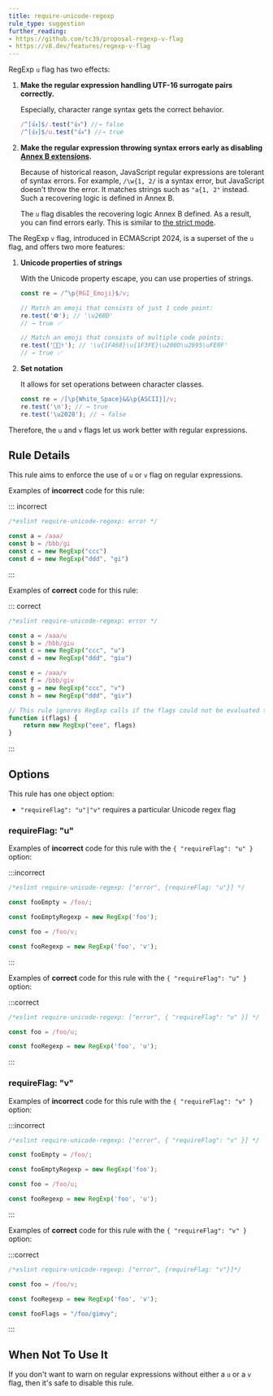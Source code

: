 ```yaml
---
title: require-unicode-regexp
rule_type: suggestion
further_reading:
- https://github.com/tc39/proposal-regexp-v-flag
- https://v8.dev/features/regexp-v-flag
---
```



RegExp `u` flag has two effects:

1. **Make the regular expression handling UTF-16 surrogate pairs correctly.**

    Especially, character range syntax gets the correct behavior.

    ```js
    /^[👍]$/.test("👍") //→ false
    /^[👍]$/u.test("👍") //→ true
    ```

2. **Make the regular expression throwing syntax errors early as disabling [Annex B extensions](https://www.ecma-international.org/ecma-262/6.0/#sec-regular-expressions-patterns).**

    Because of historical reason, JavaScript regular expressions are tolerant of syntax errors. For example, `/\w{1, 2/` is a syntax error, but JavaScript doesn't throw the error. It matches strings such as `"a{1, 2"` instead. Such a recovering logic is defined in Annex B.

    The `u` flag disables the recovering logic Annex B defined. As a result, you can find errors early. This is similar to [the strict mode](https://developer.mozilla.org/en-US/docs/Web/JavaScript/Reference/Strict_mode).

The RegExp `v` flag, introduced in ECMAScript 2024, is a superset of the `u` flag, and offers two more features:

1. **Unicode properties of strings**

    With the Unicode property escape, you can use properties of strings.

    ```js
    const re = /^\p{RGI_Emoji}$/v;

    // Match an emoji that consists of just 1 code point:
    re.test('⚽'); // '\u26BD'
    // → true ✅

    // Match an emoji that consists of multiple code points:
    re.test('👨🏾‍⚕️'); // '\u{1F468}\u{1F3FE}\u200D\u2695\uFE0F'
    // → true ✅
    ```

2. **Set notation**

    It allows for set operations between character classes.

    ```js
    const re = /[\p{White_Space}&&\p{ASCII}]/v;
    re.test('\n'); // → true
    re.test('\u2028'); // → false
    ```

Therefore, the `u` and `v` flags let us work better with regular expressions.

## Rule Details

This rule aims to enforce the use of `u` or `v` flag on regular expressions.

Examples of **incorrect** code for this rule:

::: incorrect

```js
/*eslint require-unicode-regexp: error */

const a = /aaa/
const b = /bbb/gi
const c = new RegExp("ccc")
const d = new RegExp("ddd", "gi")
```

:::

Examples of **correct** code for this rule:

::: correct

```js
/*eslint require-unicode-regexp: error */

const a = /aaa/u
const b = /bbb/giu
const c = new RegExp("ccc", "u")
const d = new RegExp("ddd", "giu")

const e = /aaa/v
const f = /bbb/giv
const g = new RegExp("ccc", "v")
const h = new RegExp("ddd", "giv")

// This rule ignores RegExp calls if the flags could not be evaluated to a static value.
function i(flags) {
    return new RegExp("eee", flags)
}
```

:::

## Options

This rule has one object option:

* `"requireFlag": "u"|"v"` requires a particular Unicode regex flag

### requireFlag: "u"

Examples of **incorrect** code for this rule with the `{ "requireFlag": "u" }` option:

:::incorrect

```js
/*eslint require-unicode-regexp: ["error", {requireFlag: "u"}] */

const fooEmpty = /foo/;

const fooEmptyRegexp = new RegExp('foo');

const foo = /foo/v;

const fooRegexp = new RegExp('foo', 'v');
```

:::

Examples of **correct** code for this rule with the `{ "requireFlag": "u" }` option:

:::correct

```js
/*eslint require-unicode-regexp: ["error", { "requireFlag": "u" }] */

const foo = /foo/u;

const fooRegexp = new RegExp('foo', 'u');
```

:::

### requireFlag: "v"

Examples of **incorrect** code for this rule with the `{ "requireFlag": "v" }` option:

:::incorrect

```js
/*eslint require-unicode-regexp: ["error", { "requireFlag": "v" }] */

const fooEmpty = /foo/;

const fooEmptyRegexp = new RegExp('foo');

const foo = /foo/u;

const fooRegexp = new RegExp('foo', 'u');
```

:::

Examples of **correct** code for this rule with the `{ "requireFlag": "v" }` option:

:::correct

```js
/*eslint require-unicode-regexp: ["error", {requireFlag: "v"}]*/

const foo = /foo/v;

const fooRegexp = new RegExp('foo', 'v');

const fooFlags = "/foo/gimvy";

```

:::

## When Not To Use It

If you don't want to warn on regular expressions without either a `u` or a `v` flag, then it's safe to disable this rule.
